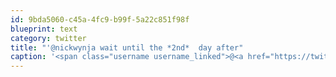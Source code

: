 ```yaml
---
id: 9bda5060-c45a-4fc9-b99f-5a22c851f98f
blueprint: text
category: twitter
title: "'@nickwynja wait until the *2nd*  day after"
caption: '<span class="username username_linked">@<a href="https://twitter.com/nickwynja" title="Nick Wynja">nickwynja</a></span> wait until the *2nd*  day after'
---
```

